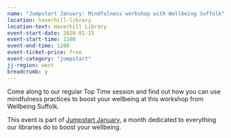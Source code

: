 ```yaml
---
name: "Jumpstart January: Mindfulness workshop with Wellbeing Suffolk"
location: haverhill-library
location-text: Haverhill Library
event-start-date: 2020-01-15
event-start-time: 1100
event-end-time: 1200
event-ticket-price: free
event-category: "jumpstart"
jj-region: west
breadcrumb: y
---
```


Come along to our regular Top Time session and find out how you can use mindfulness practices to boost your wellbeing at this workshop from Wellbeing Suffolk.

This event is part of [Jumpstart January](/jumpstart-january/), a month dedicated to everything our libraries do to boost your wellbeing.
